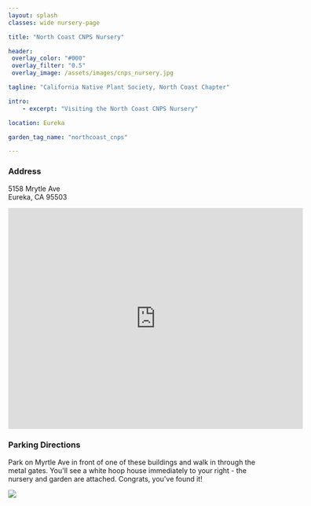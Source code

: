 ```yaml
---
layout: splash
classes: wide nursery-page

title: "North Coast CNPS Nursery"

header:
 overlay_color: "#000"
 overlay_filter: "0.5"
 overlay_image: /assets/images/cnps_nursery.jpg

tagline: "California Native Plant Society, North Coast Chapter"

intro: 
    - excerpt: "Visiting the North Coast CNPS Nursery"

location: Eureka

garden_tag_name: "northcoast_cnps"

---
```

<h3>Address</h3>

5158 Mrytle Ave<br/>
Eureka, CA 95503
<iframe src="https://www.google.com/maps/embed?pb=!1m18!1m12!1m3!1d3021.001630707577!2d-124.08918940000001!3d40.7839783!2m3!1f0!2f0!3f0!3m2!1i1024!2i768!4f13.1!3m3!1m2!1s0x54d3fef53574b36f%3A0xe2c29911d6ddf299!2s5851%20Myrtle%20Avenue%2C%20Eureka%2C%20CA%2095503!5e0!3m2!1sen!2sus!4v1670521958923!5m2!1sen!2sus" width="600" height="450" style="border:0;" allowfullscreen="" loading="lazy" referrerpolicy="no-referrer-when-downgrade"></iframe>

<h3>Parking Directions</h3>
<p>
Park on Myrtle Ave in front of one of these buildings and walk in through the metal gates. You'll see a white hoop house immediately to your right - the nursery and garden are attached. Congrats, you've found it!  
</p>
<img src="{{'/assets/images/cnps/nursery/parking_arrow.png' | prepend:site.baseurl}}" />

